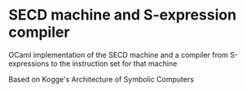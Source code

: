 SECD machine and S-expression compiler
==

OCaml implementation of the SECD machine and a compiler from S-expressions to the instruction set for that machine

Based on Kogge's Architecture of Symbolic Computers
